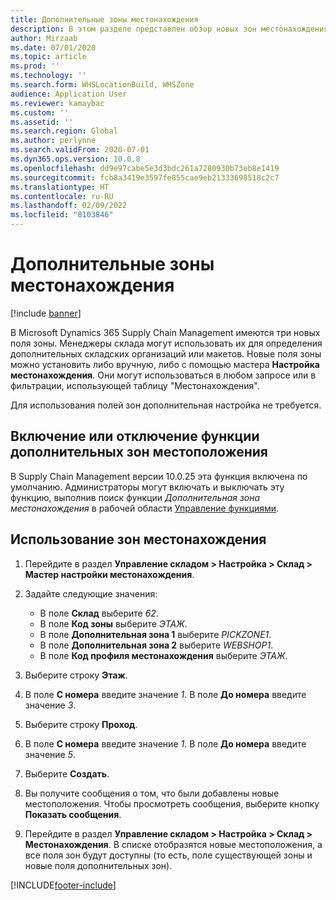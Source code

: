 ```yaml
---
title: Дополнительные зоны местонахождения
description: В этом разделе представлен обзор новых зон местонахождения, которые были добавлены в Microsoft Dynamics 365 Supply Chain Management.
author: Mirzaab
ms.date: 07/01/2020
ms.topic: article
ms.prod: ''
ms.technology: ''
ms.search.form: WHSLocationBuild, WHSZone
audience: Application User
ms.reviewer: kamaybac
ms.custom: ''
ms.assetid: ''
ms.search.region: Global
ms.author: perlynne
ms.search.validFrom: 2020-07-01
ms.dyn365.ops.version: 10.0.8
ms.openlocfilehash: dd9e97cabe5e3d3bdc261a7280930b73eb8e1419
ms.sourcegitcommit: fcb8a3419e3597fe855cae9eb21333698518c2c7
ms.translationtype: HT
ms.contentlocale: ru-RU
ms.lasthandoff: 02/09/2022
ms.locfileid: "8103846"
---
```

# <a name="additional-location-zones"></a>Дополнительные зоны местонахождения

[!include [banner](../includes/banner.md)]

В Microsoft Dynamics 365 Supply Chain Management имеются три новых поля зоны. Менеджеры склада могут использовать их для определения дополнительных складских организаций или макетов. Новые поля зоны можно установить либо вручную, либо с помощью мастера **Настройка местонахождения**. Они могут использоваться в любом запросе или в фильтрации, использующей таблицу "Местонахождения".

Для использования полей зон дополнительная настройка не требуется.

## <a name="turn-the-additional-location-zone-feature-on-or-off"></a>Включение или отключение функции дополнительных зон местоположения

В Supply Chain Management версии 10.0.25 эта функция включена по умолчанию. Администраторы могут включать и выключать эту функцию, выполнив поиск функции *Дополнительная зона местонахождения* в рабочей области [Управление функциями](../../fin-ops-core/fin-ops/get-started/feature-management/feature-management-overview.md).

## <a name="use-location-zones"></a>Использование зон местонахождения

1. Перейдите в раздел **Управление складом \> Настройка \> Склад \> Мастер настройки местонахождения**.
2. Задайте следующие значения:

    - В поле **Склад** выберите _62_.
    - В поле **Код зоны** выберите _ЭТАЖ_.
    - В поле **Дополнительная зона 1** выберите _PICKZONE1_.
    - В поле **Дополнительная зона 2** выберите _WEBSHOP1_.
    - В поле **Код профиля местонахождения** выберите _ЭТАЖ_.

3. Выберите строку **Этаж**.
4. В поле **С номера** введите значение _1_. В поле **До номера** введите значение _3_.
5. Выберите строку **Проход**.
6. В поле **С номера** введите значение _1_. В поле **До номера** введите значение _5_.
7. Выберите **Создать**.
8. Вы получите сообщения о том, что были добавлены новые местоположения. Чтобы просмотреть сообщения, выберите кнопку **Показать сообщения**.
9. Перейдите в раздел **Управление складом \> Настройка \> Склад \> Местонахождения**. В списке отобразятся новые местоположения, а все поля зон будут доступны (то есть, поле существующей зоны и новые поля дополнительных зон).


[!INCLUDE[footer-include](../../includes/footer-banner.md)]
